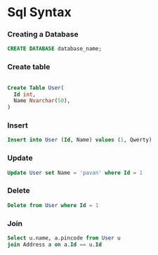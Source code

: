 # Sql Syntax

### Creating a Database

```sql
CREATE DATABASE database_name;
```

### Create table

``` sql

Create Table User(
  Id int,
  Name Nvarchar(50),
)

```

### Insert 

``` sql
Insert into User (Id, Name) values (1, Qwerty)
```

### Update 

``` sql
Update User set Name = 'pavan' where Id = 1
```

### Delete
``` sql
Delete from User where Id = 1
```

 ### Join 

 ``` sql
Select u.name, a.pincode from User u
join Address a on a.Id == u.Id
```


